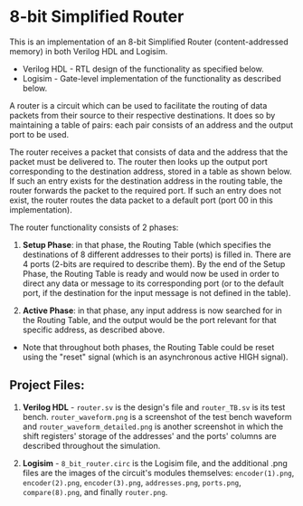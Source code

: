 # 8-bit Simplified Router

This is an implementation of an 8-bit Simplified Router (content-addressed memory) in both Verilog HDL and Logisim.

* Verilog HDL - RTL design of the functionality as specified below.
* Logisim - Gate-level implementation of the functionality as described below.

A router is a circuit which can be used to facilitate the routing of data packets from their source to their respective destinations. It does so by maintaining a table of pairs: each pair consists of an address and the output port to be used.

The router receives a packet that consists of data and the address that the packet must be delivered to. The router then looks up the output port corresponding to the destination address, stored in a table as shown below. If such an entry exists for the destination address in the routing table, the router forwards the packet to the required port. If such an entry does not exist, the router routes the data packet to a default port (port 00 in this implementation).

The router functionality consists of 2 phases:

1. **Setup Phase**: in that phase, the Routing Table (which specifies the destinations of 8 different addresses to their ports) is filled in. There are 4 ports (2-bits are required to describe them). By the end of the Setup Phase, the Routing Table is ready and would now be used in order to direct any data or message to its corresponding port (or to the default port, if the destination for the input message is not defined in the table).

2. **Active Phase**: in that phase, any input address is now searched for in the Routing Table, and the output would be the port relevant for that specific address, as described above.

* Note that throughout both phases, the Routing Table could be reset using the "reset" signal (which is an asynchronous active HIGH signal).


## **Project Files:** 

1. **Verilog HDL** - `router.sv` is the design's file and `router_TB.sv` is its test bench. `router_waveform.png` is a screenshot of the test bench waveform and `router_waveform_detailed.png` is another screenshot in which the shift registers' storage of the addresses' and the ports' columns are described throughout the simulation.
 
2. **Logisim** - `8_bit_router.circ` is the Logisim file, and the additional .png files are the images of the circuit's modules themselves: `encoder(1).png`, `encoder(2).png`, `encoder(3).png`, `addresses.png`, `ports.png`, `compare(8).png`, and finally `router.png`.
